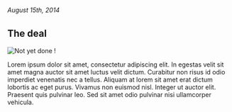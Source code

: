###### August 15th, 2014

The deal
------------------------

![](http://upload.wikimedia.org/wikipedia/en/thumb/1/1c/Car_collection.jpg/300px-Car_collection.jpg "Not yet done !")

Lorem ipsum dolor sit amet, consectetur adipiscing elit. In egestas velit sit amet magna auctor sit amet luctus velit dictum. Curabitur non risus id odio imperdiet venenatis nec a tellus. Aliquam at lorem sit amet erat dictum lobortis ac eget purus. Vivamus non euismod nisl. Integer ut auctor elit. Praesent quis pulvinar leo. Sed sit amet odio pulvinar nisi ullamcorper vehicula.


